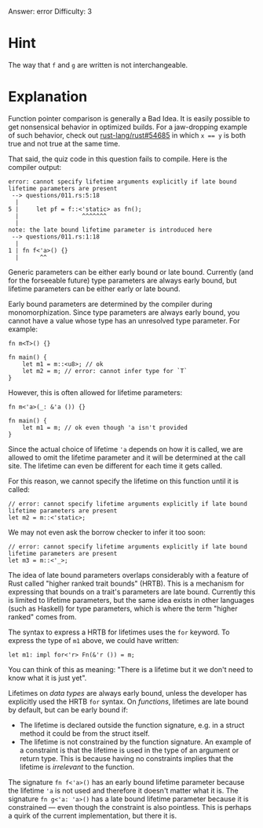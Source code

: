 Answer: error
Difficulty: 3

# Hint

The way that `f` and `g` are written is not interchangeable.

# Explanation

Function pointer comparison is generally a Bad Idea. It is easily possible to
get nonsensical behavior in optimized builds. For a jaw-dropping example of such
behavior, check out [rust-lang/rust#54685] in which `x == y` is both true and
not true at the same time.

[rust-lang/rust#54685]: https://github.com/rust-lang/rust/issues/54685

That said, the quiz code in this question fails to compile. Here is the compiler
output:

```
error: cannot specify lifetime arguments explicitly if late bound lifetime parameters are present
 --> questions/011.rs:5:18
  |
5 |     let pf = f::<'static> as fn();
  |                  ^^^^^^^
  |
note: the late bound lifetime parameter is introduced here
 --> questions/011.rs:1:18
  |
1 | fn f<'a>() {}
  |      ^^
```

Generic parameters can be either early bound or late bound. Currently (and for
the forseeable future) type parameters are always early bound, but lifetime
parameters can be either early or late bound.

Early bound parameters are determined by the compiler during monomorphization.
Since type parameters are always early bound, you cannot have a value whose
type has an unresolved type parameter. For example:

```
fn m<T>() {}

fn main() {
    let m1 = m::<u8>; // ok
    let m2 = m; // error: cannot infer type for `T`
}
```

However, this is often allowed for lifetime parameters:

```
fn m<'a>(_: &'a ()) {}

fn main() {
    let m1 = m; // ok even though 'a isn't provided
}
```

Since the actual choice of lifetime `'a` depends on how it is called, we are
allowed to omit the lifetime parameter and it will be determined at the call
site. The lifetime can even be different for each time it gets called.

For this reason, we cannot specify the lifetime on this function until it is
called:

```
// error: cannot specify lifetime arguments explicitly if late bound lifetime parameters are present
let m2 = m::<'static>;
```

We may not even ask the borrow checker to infer it too soon:

```
// error: cannot specify lifetime arguments explicitly if late bound lifetime parameters are present
let m3 = m::<'_>;
```

The idea of late bound parameters overlaps considerably with a feature of Rust
called "higher ranked trait bounds" (HRTB). This is a mechanism for expressing
that bounds on a trait's parameters are late bound. Currently this is limited to
lifetime parameters, but the same idea exists in other languages (such as
Haskell) for type parameters, which is where the term "higher ranked" comes
from.

The syntax to express a HRTB for lifetimes uses the `for` keyword. To express
the type of `m1` above, we could have written:

```
let m1: impl for<'r> Fn(&'r ()) = m;
```

You can think of this as meaning: "There is a lifetime but it we don't need to
know what it is just yet".

Lifetimes on _data types_ are always early bound, unless the developer has
explicitly used the HRTB `for` syntax. On _functions_, lifetimes are late bound
by default, but can be early bound if:

* The lifetime is declared outside the function signature, e.g. in a struct
  method it could be from the struct itself.
* The lifetime is not constrained by the function signature. An example of a
  constraint is that the lifetime is used in the type of an argument or return
  type. This is because having no constraints implies that the lifetime is
  _irrelevant_ to the function.

The signature `fn f<'a>()` has an early bound lifetime parameter because the
lifetime `'a` is not used and therefore it doesn't matter what it is. The
signature `fn g<'a: 'a>()` has a late bound lifetime parameter because it is
constrained — even though the constraint is also pointless. This is perhaps a
quirk of the current implementation, but there it is.
